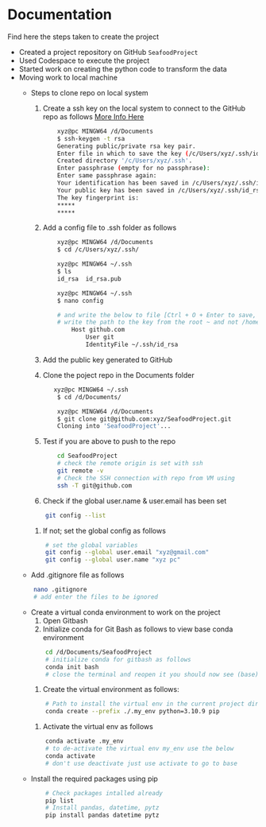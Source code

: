 # Documentation
Find here the steps taken to create the project

* Created a project repository on GitHub `SeafoodProject`
* Used Codespace to execute the project
* Started work on creating the python code to transform the data
* Moving work to local machine
    * Steps to clone repo on local system
        1. Create a ssh key on the local system to connect to the GitHub repo as follows [More Info Here](https://github.com/xyzssyed/sf_eviction/blob/master/docs/README_Dev.md)
            ```bash
                xyz@pc MINGW64 /d/Documents
                $ ssh-keygen -t rsa
                Generating public/private rsa key pair.
                Enter file in which to save the key (/c/Users/xyz/.ssh/id_rsa):
                Created directory '/c/Users/xyz/.ssh'.
                Enter passphrase (empty for no passphrase):
                Enter same passphrase again:
                Your identification has been saved in /c/Users/xyz/.ssh/id_rsa
                Your public key has been saved in /c/Users/xyz/.ssh/id_rsa.pub
                The key fingerprint is:
                *****
                *****
            ```
        1. Add a config file to .ssh folder as follows
            ```bash
                xyz@pc MINGW64 /d/Documents
                $ cd /c/Users/xyz/.ssh/

                xyz@pc MINGW64 ~/.ssh
                $ ls
                id_rsa  id_rsa.pub

                xyz@pc MINGW64 ~/.ssh
                $ nano config

                # and write the below to file [Ctrl + O + Enter to save, Ctrl+X to exit]
                # write the path to the key from the root ~ and not /home
                    Host github.com
                        User git
                        IdentityFile ~/.ssh/id_rsa

            ```
        1. Add the public key generated to GitHub

        1. Clone the poject repo in the Documents folder
            ```bash
               xyz@pc MINGW64 ~/.ssh
                $ cd /d/Documents/

                xyz@pc MINGW64 /d/Documents
                $ git clone git@github.com:xyz/SeafoodProject.git
                Cloning into 'SeafoodProject'...
            ```
        1. Test if you are above to push to the repo
            ```bash
                cd SeafoodProject
                # check the remote origin is set with ssh
                git remote -v
                # Check the SSH connection with repo from VM using
                ssh -T git@github.com
            ```
        
        1. Check if the global user.name & user.email has been set
        ```bash
            git config --list 
        ```

        1. If not; set the global config as follows
        ```bash
            # set the global variables
            git config --global user.email "xyz@gmail.com"
            git config --global user.name "xyz pc"
        ```
    * Add .gitignore file as follows
    ```bash
        nano .gitignore
        # add enter the files to be ignored

    ``` 
    * Create a virtual conda environment to work on the project
        1. Open Gitbash
        1. Initialize conda for Git Bash as follows to view base conda environment
        ```bash 
            cd /d/Documents/SeafoodProject
            # initialize conda for gitbash as follows
            conda init bash
            # close the terminal and reopen it you should now see (base)
        ```
        1.  Create the virtual environment as follows:
        ```bash
            # Path to install the virtual env in the current project directory with python 3.10 and pip
            conda create --prefix ./.my_env python=3.10.9 pip 
        ```
        1.  Activate the virtual env  as follows
        ```bash
            conda activate .my_env 
            # to de-activate the virtual env my_env use the below 
            conda activate 
            # don't use deactivate just use activate to go to base
        ```
    * Install the required packages using pip
        ```bash
            # Check packages intalled already
            pip list
            # Install pandas, datetime, pytz
            pip install pandas datetime pytz
        ```
    